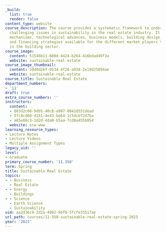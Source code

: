 ```yaml
---
_build:
  list: true
  render: false
content_type: website
course_description: The course provides a systematic framework to understand the most
  challenging issues in sustainability in the real estate industry. It examines economic
  mechanisms, technological advances, business models, building design, and investment
  and financing strategies available for the different market players to promote sustainability
  in the building sector.
course_image:
  content: 51546b11-680d-4424-b264-416bdad49f3a
  website: sustainable-real-estate
course_image_thumbnail:
  content: 5940d26f-053d-4f26-a938-2e19d25094ae
  website: sustainable-real-estate
course_title: Sustainable Real Estate
department_numbers:
- '11'
draft: true
extra_course_numbers: ''
instructors:
  content:
  - 883d2c08-9db5-40c8-a987-0042d551dead
  - 57c8cd08-d161-4e43-be64-1c5dcbf2d7ba
  - a85e86c3-1d2d-4da0-b5aa-7cd0a455b054
  website: ocw-www
learning_resource_types:
- Lecture Notes
- Lecture Videos
- Multiple Assignment Types
legacy_uid: ''
level:
- Graduate
primary_course_number: '11.350'
term: Spring
title: Sustainable Real Estate
topics:
- - Business
  - Real Estate
- - Energy
  - Buildings
- - Science
  - Earth Science
  - Sustainability
uid: aa2d36c9-2d2a-4802-9bf8-5fcfe33517ae
url_path: courses/11-350-sustainable-real-estate-spring-2023
year: '2023'
---
```

